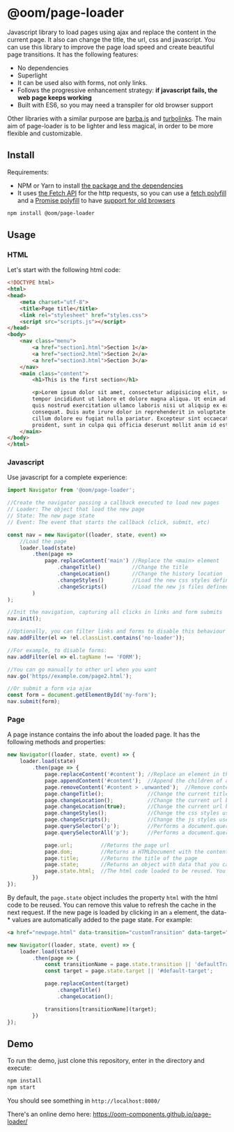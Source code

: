 # @oom/page-loader

Javascript library to load pages using ajax and replace the content in the current page. It also can change the title, the url, css and javascript. You can use this library to improve the page load speed and create beautiful page transitions. It has the following features:

* No dependencies
* Superlight
* It can be used also with forms, not only links.
* Follows the progressive enhancement strategy: **if javascript fails, the web page keeps working**
* Built with ES6, so you may need a transpiler for old browser support

Other libraries with a similar purpose are [barba.js](https://github.com/luruke/barba.js/) and [turbolinks](https://github.com/turbolinks/turbolinks). The main aim of page-loader is to be lighter and less magical, in order to be more flexible and customizable.

## Install

Requirements:

* NPM or Yarn to install [the package and the dependencies](https://www.npmjs.com/@oom/page-loader)
* It uses [the Fetch API](https://developer.mozilla.org/en-US/docs/Web/API/Fetch_API) for the http requests, so you can use a [fetch polyfill](https://github.com/github/fetch) and a [Promise polyfill](https://github.com/taylorhakes/promise-polyfill) to have [support for old browsers](https://caniuse.com/#feat=fetch)

```sh
npm install @oom/page-loader
```

## Usage

### HTML

Let's start with the following html code:

```html
<!DOCTYPE html>
<html>
<head>
    <meta charset="utf-8">
    <title>Page title</title>
    <link rel="stylesheet" href="styles.css">
    <script src="scripts.js"></script>
</head>
<body>
    <nav class="menu">
        <a href="section1.html">Section 1</a>
        <a href="section2.html">Section 2</a>
        <a href="section3.html">Section 3</a>
    </nav>
    <main class="content">
        <h1>This is the first section</h1>

        <p>Lorem ipsum dolor sit amet, consectetur adipisicing elit, sed do eiusmod
        tempor incididunt ut labore et dolore magna aliqua. Ut enim ad minim veniam,
        quis nostrud exercitation ullamco laboris nisi ut aliquip ex ea commodo
        consequat. Duis aute irure dolor in reprehenderit in voluptate velit esse
        cillum dolore eu fugiat nulla pariatur. Excepteur sint occaecat cupidatat non
        proident, sunt in culpa qui officia deserunt mollit anim id est laborum.</p>
    </main>
</body>
</html>
```

### Javascript

Use javascript for a complete experience:

```js
import Navigator from '@oom/page-loader';

//Create the navigator passing a callback executed to load new pages
// Loader: The object that load the new page
// State: The new page state
// Event: The event that starts the callback (click, submit, etc)

const nav = new Navigator((loader, state, event) => 
    //Load the page
    loader.load(state)
        .then(page =>
            page.replaceContent('main') //Replace the <main> element
                .changeTitle()          //Change the title
                .changeLocation()       //Change the history location
                .changeStyles()         //Load the new css styles defined in <head> not present currently
                .changeScripts()        //Load the new js files defined in <head> not present currently
        )
);

//Init the navigation, capturing all clicks in links and form submits
nav.init();

//Optionally, you can filter links and forms to disable this behaviour
nav.addFilter(el => !el.classList.contains('no-loader'));

//For example, to disable forms:
nav.addFilter(el => el.tagName !== 'FORM');

//You can go manually to other url when you want
nav.go('https//example.com/page2.html');

//Or submit a form via ajax
const form = document.getElementById('my-form');
nav.submit(form);
```

### Page

A page instance contains the info about the loaded page. It has the following methods and properties:

```js
new Navigator((loader, state, event) => {
    loader.load(state)
        .then(page => {
            page.replaceContent('#content'); //Replace an element in the document by the same element in the page
            page.appendContent('#content');  //Append the children of an element in the page to the same element in the document
            page.removeContent('#content > .unwanted');  //Remove content from the document
            page.changeTitle();              //Change the current title by the page title
            page.changeLocation();           //Change the current url by the page url using window.pushState()
            page.changeLocation(true);       //Change the current url by the page url using window.replaceState()
            page.changeStyles();             //Change the css styles used in the new page (<link rel="stylesheet"> in <head>)
            page.changeScripts();            //Change the js styles used in the new page (<script src="..."> in <head>)
            page.querySelector('p');         //Performs a document.querySelector in the page. Throws an exception on empty result
            page.querySelectorAll('p');      //Performs a document.querySelectorAll in the page. Throws an exception on empty result

            page.url;         //Returns the page url
            page.dom;         //Returns a HTMLDocument with the content of the page
            page.title;       //Returns the title of the page
            page.state;       //Returns an object with data that you can edit/read each time you visit that page
            page.state.html;  //The html code loaded to be reused. You can remove it reload the html in the next request
        })
});
```

By default, the `page.state` object includes the property `html` with the html code to be reused. You can remove this value to refresh the cache in the next request. If the new page is loaded by clicking in an `a` element, the data-* values are automatically added to the page state. For example:

```html
<a href="newpage.html" data-transition="customTransition" data-target="#container">Click me!</a>
```

```js
new Navigator((loader, state, event) => {
    loader.load(state)
        .then(page => {
            const transitionName = page.state.transition || 'defaultTransition';
            const target = page.state.target || '#default-target';

            page.replaceContent(target)
                .changeTitle()
                .changeLocation();

            transitions[transitionName](target);
        })
});
```


## Demo

To run the demo, just clone this repository, enter in the directory and execute:

```sh
npm install
npm start
```

You should see something in `http://localhost:8080/`

There's an online demo here: https://oom-components.github.io/page-loader/
